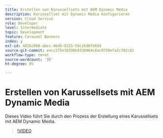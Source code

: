 ```yaml
---
title: Erstellen von Karussellsets mit AEM Dynamic Media
description: Karussellset mit Dynamic Media konfigurieren
version: Cloud Service
role: Developer
level: Intermediate
topic: Development
feature: Carousel Banners
index: y
exl-id: 4816c688-abec-4bd5-9215-59c16d8fe65d
source-git-commit: eecc275e38390b9330464c8ac0750efa2c702c82
workflow-type: tm+mt
source-wordcount: '35'
ht-degree: 0%

---
```


# Erstellen von Karussellsets mit AEM Dynamic Media

Dieses Video führt Sie durch den Prozess der Erstellung eines Karussellsets mit AEM Dynamic Media.

>[!VIDEO](https://video.tv.adobe.com/v/335380?quality=12&learn=on)
